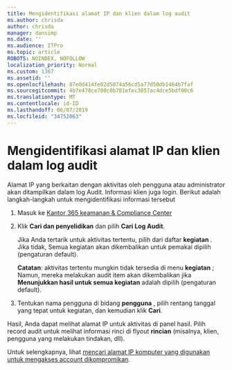 ```yaml
---
title: Mengidentifikasi alamat IP dan klien dalam log audit
ms.author: chrisda
author: chrisda
manager: dansimp
ms.date: ''
ms.audience: ITPro
ms.topic: article
ROBOTS: NOINDEX, NOFOLLOW
localization_priority: Normal
ms.custom: 1367
ms.assetid: ''
ms.openlocfilehash: 87e0d414fe02d5074a56cd5a77d50db1464b7faf
ms.sourcegitcommit: 4b7e478ce700c0b781efec3857ac4dce5bdf00c6
ms.translationtype: MT
ms.contentlocale: id-ID
ms.lasthandoff: 06/07/2019
ms.locfileid: "34752063"
---
```

# <a name="identify-ip-address-and-client-in-audit-logs"></a>Mengidentifikasi alamat IP dan klien dalam log audit

Alamat IP yang berkaitan dengan aktivitas oleh pengguna atau administrator akan ditampilkan dalam log Audit. Informasi klien juga login. Berikut adalah langkah-langkah untuk mengidentifikasi informasi tersebut

1. Masuk ke [Kantor 365 keamanan & Compliance Center](https://protection.office.com/)

2. Klik **Cari dan penyelidikan** dan pilih **Cari Log Audit**.

   Jika Anda tertarik untuk aktivitas tertentu, pilih dari daftar **kegiatan** . Jika tidak, Semua kegiatan akan dikembalikan untuk pemakai dipilih (pengaturan default).

   **Catatan**: aktivitas tertentu mungkin tidak tersedia di menu **kegiatan** ; Namun, mereka melakukan audit item akan dikembalikan jika **Menunjukkan hasil untuk semua kegiatan** adalah dipilih (pengaturan default).

3. Tentukan nama pengguna di bidang **pengguna** , pilih rentang tanggal yang tepat untuk kegiatan, dan kemudian klik **Cari**.

Hasil, Anda dapat melihat alamat IP untuk aktivitas di panel hasil. Pilih record audit untuk melihat informasi rinci di flyout **rincian** (misalnya, klien, pengguna yang melakukan tindakan, dll).

Untuk selengkapnya, lihat [mencari alamat IP komputer yang digunakan untuk mengakses account dikompromikan](https://docs.microsoft.com/office365/securitycompliance/auditing-troubleshooting-scenarios#finding-the-ip-address-of-the-computer-used-to-access-a-compromised-account).
